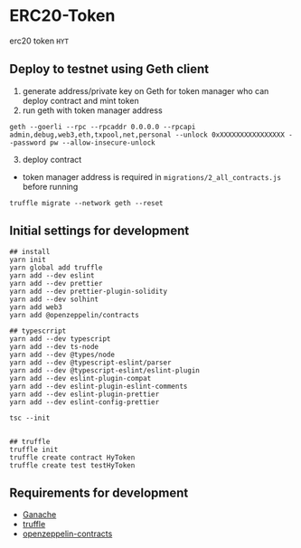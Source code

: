 # ERC20-Token

erc20 token `HYT`

## Deploy to testnet using Geth client

1. generate address/private key on Geth for token manager who can deploy contract and mint token
2. run geth with token manager address

```
geth --goerli --rpc --rpcaddr 0.0.0.0 --rpcapi admin,debug,web3,eth,txpool,net,personal --unlock 0xXXXXXXXXXXXXXXXX --password pw --allow-insecure-unlock
```

3. deploy contract

- token manager address is required in `migrations/2_all_contracts.js` before running

```
truffle migrate --network geth --reset
```

## Initial settings for development

```
## install
yarn init
yarn global add truffle
yarn add --dev eslint
yarn add --dev prettier
yarn add --dev prettier-plugin-solidity
yarn add --dev solhint
yarn add web3
yarn add @openzeppelin/contracts

## typescrript
yarn add --dev typescript
yarn add --dev ts-node
yarn add --dev @types/node
yarn add --dev @typescript-eslint/parser
yarn add --dev @typescript-eslint/eslint-plugin
yarn add --dev eslint-plugin-compat
yarn add --dev eslint-plugin-eslint-comments
yarn add --dev eslint-plugin-prettier
yarn add --dev eslint-config-prettier

tsc --init


## truffle
truffle init
truffle create contract HyToken
truffle create test testHyToken
```

## Requirements for development

- [Ganache](https://www.trufflesuite.com/ganache)
- [truffle](https://www.trufflesuite.com/docs/truffle/getting-started/installation)
- [openzeppelin-contracts](https://github.com/OpenZeppelin/openzeppelin-contracts)
